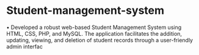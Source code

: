 # Student-management-system
• Developed a robust web-based Student Management System using HTML, CSS, PHP, and MySQL. The application
facilitates the addition, updating, viewing, and deletion of student records through a user-friendly admin interfac
